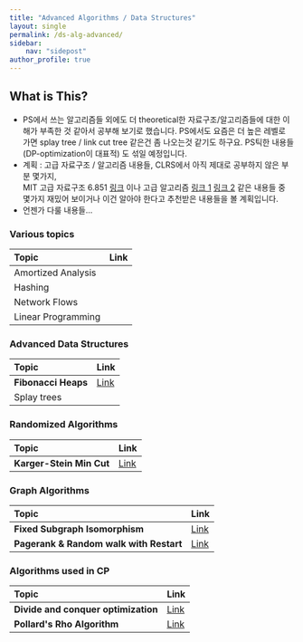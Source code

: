 ```yaml
---
title: "Advanced Algorithms / Data Structures"
layout: single
permalink: /ds-alg-advanced/
sidebar:
    nav: "sidepost"
author_profile: true
---
```


## What is This? 

- PS에서 쓰는 알고리즘들 외에도 더 theoretical한 자료구조/알고리즘들에 대한 이해가 부족한 것 같아서 공부해 보기로 했습니다. PS에서도 요즘은 더 높은 레벨로 가면 splay tree / link cut tree 같은건 좀 나오는것 같기도 하구요.
PS틱한 내용들 (DP-optimization이 대표적) 도 섞일 예정입니다.
- 계획 : 고급 자료구조 / 알고리즘 내용들, CLRS에서 아직 제대로 공부하지 않은 부분 몇가지,   
  MIT 고급 자료구조 6.851 [링크](https://courses.csail.mit.edu/6.851/fall17/lectures/) 이나 고급 알고리즘 [링크 1](http://people.csail.mit.edu/moitra/854.html) [링크 2](https://ocw.mit.edu/courses/electrical-engineering-and-computer-science/6-854j-advanced-algorithms-fall-2008/) 같은 내용들 중 몇가지 재밌어 보이거나 이건 알아야 한다고 추천받은 내용들을 볼 계획입니다.
- 언젠가 다룰 내용들...

### Various topics

| Topic              | Link |
|:-------------------|:-----|
| Amortized Analysis |      |
| Hashing            |      |
| Network Flows      |      |
| Linear Programming |      |

### Advanced Data Structures  

| Topic               | Link                                 |
|:--------------------|:-------------------------------------|
| **Fibonacci Heaps** | [Link](/advanced-algorithms/Fibonacci-heaps/) |
| Splay trees         |                                      |

### Randomized Algorithms

| Topic                    | Link                                              |
|:-------------------------|:--------------------------------------------------|
| **Karger-Stein Min Cut** | [Link](/advanced-algorithms/karger-stein-mincut/) |


### Graph Algorithms

| Topic                                   | Link                                                |
|:----------------------------------------|:----------------------------------------------------|
| **Fixed Subgraph Isomorphism**          | [Link](/advanced-algorithms/graph-algorithms-lec1/)          |
| **Pagerank & Random walk with Restart** | [Link](/advanced-algorithms/random-walk-on-graphs/) |

### Algorithms used in CP

| Topic                               | Link                              |
|:------------------------------------|:----------------------------------|
| **Divide and conquer optimization** | [Link](/advanced-algorithms/DP-DnC-Opt/)   |
| **Pollard's Rho Algorithm**         | [Link](/advanced-algorithms/Pollards-Rho/) |

